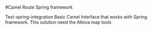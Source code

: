 
#Camel Route Spring framework

Test-spring-integration
Basic Camel Interface that works with Spring framework.
This solution need the Altova map tools
